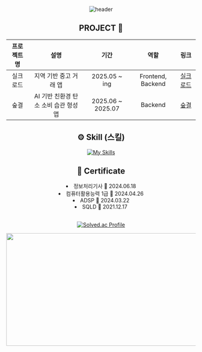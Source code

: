 <div align="center">

![header](https://capsule-render.vercel.app/api?type=waving&color=gradient&height=300&section=header&text=MINSUB%20YUN's%20Github)



<h2> PROJECT 🌊 </h2>
 
| 프로젝트명 |                  설명                   |        기간         |         역할          | 링크                                                                                    |
|:-----:|:-------------------------------------:|:-----------------:|:-------------------:|:---------------------------------------------------------------------------------------:|
| 실크로드  |             지역 기반 중고 거래 앱             |   2025.05 ~ ing   |  Frontend, Backend  | [실크로드](https://github.com/minsubyun1/Silkroad)                                        |
|  숲결   |       	AI 기반 친환경 탄소 소비 습관 형성 앱        | 2025.06 ~ 2025.07 |       Backend       | [숲결](https://github.com/minsubyun1/Soopgyeol)                                         |



</div>


<div align="center">

<h2>⚙ Skill (스킬)</h2>

[![My Skills](https://skillicons.dev/icons?i=aws,java,javascript,mysql,spring,postman&perline=3)](https://skillicons.dev)

<h2>📄 Certificate</h2>
<li>정보처리기사 📆 2024.06.18 </li>
<li>컴퓨터활용능력 1급 📆 2024.04.26 </li>
<li>ADSP 📆 2024.03.22 </li>
<li>SQLD 📆 2021.12.17 </li>

<br />


[![Solved.ac Profile](http://mazassumnida.wtf/api/v2/generate_badge?boj=minsubyun1)](https://solved.ac/minsubyun1/)

<a href="https://www.gitanimals.org/en_US?utm_medium=image&utm_source=minsubyun1&utm_content=farm">
<img
  src="https://render.gitanimals.org/farms/minsubyun1"
  width="600"
  height="300"
/>
</a>

</div>















<!--
**minsubyun1/minsubyun1** is a ✨ _special_ ✨ repository because its `README.md` (this file) appears on your GitHub profile.

Here are some ideas to get you started:

- 🔭 I’m currently working on ...
- 🌱 I’m currently learning ...
- 👯 I’m looking to collaborate on ...
- 🤔 I’m looking for help with ...
- 💬 Ask me about ...
- 📫 How to reach me: ...
- 😄 Pronouns: ...
- ⚡ Fun fact: ...
-->
